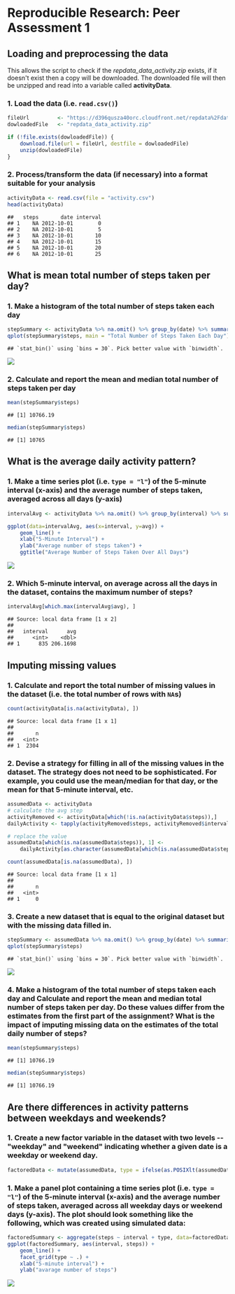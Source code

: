 # Reproducible Research: Peer Assessment 1




## Loading and preprocessing the data
This allows the script to check if the *repdata_data_activity.zip* exists, if it doesn't exist then a copy will be downloaded. The downloaded file will then be unzipped and read into a variable called **activityData**.

### 1. Load the data (i.e. `read.csv()`)

```r
fileUrl         <- "https://d396qusza40orc.cloudfront.net/repdata%2Fdata%2Factivity.zip"
dowloadedFile   <- "repdata_data_activity.zip"

if (!file.exists(dowloadedFile)) {
    download.file(url = fileUrl, destfile = dowloadedFile)
    unzip(dowloadedFile)
}
```
### 2. Process/transform the data (if necessary) into a format suitable for your analysis

```r
activityData <- read.csv(file = "activity.csv")
head(activityData)
```

```
##   steps       date interval
## 1    NA 2012-10-01        0
## 2    NA 2012-10-01        5
## 3    NA 2012-10-01       10
## 4    NA 2012-10-01       15
## 5    NA 2012-10-01       20
## 6    NA 2012-10-01       25
```
## What is mean total number of steps taken per day?
### 1. Make a histogram of the total number of steps taken each day

```r
stepSummary <- activityData %>% na.omit() %>% group_by(date) %>% summarise(steps = sum(steps))
qplot(stepSummary$steps, main = "Total Number of Steps Taken Each Day")
```

```
## `stat_bin()` using `bins = 30`. Pick better value with `binwidth`.
```

![](PA1_template_files/figure-html/unnamed-chunk-4-1.png)<!-- -->

### 2. Calculate and report the **mean** and **median** total number of steps taken per day

```r
mean(stepSummary$steps)
```

```
## [1] 10766.19
```

```r
median(stepSummary$steps)
```

```
## [1] 10765
```

## What is the average daily activity pattern?
### 1. Make a time series plot (i.e. `type = "l"`) of the 5-minute interval (x-axis) and the average number of steps taken, averaged across all days (y-axis)

```r
intervalAvg <- activityData %>% na.omit() %>% group_by(interval) %>% summarise(avg = mean(steps))

ggplot(data=intervalAvg, aes(x=interval, y=avg)) +
    geom_line() +
    xlab("5-Minute Interval") +
    ylab("Average number of steps taken") +
    ggtitle("Average Number of Steps Taken Over All Days")
```

![](PA1_template_files/figure-html/unnamed-chunk-6-1.png)<!-- -->

### 2. Which 5-minute interval, on average across all the days in the dataset, contains the maximum number of steps?

```r
intervalAvg[which.max(intervalAvg$avg), ]
```

```
## Source: local data frame [1 x 2]
## 
##   interval      avg
##      <int>    <dbl>
## 1      835 206.1698
```

## Imputing missing values
### 1. Calculate and report the total number of missing values in the dataset (i.e. the total number of rows with `NA`s)

```r
count(activityData[is.na(activityData), ])
```

```
## Source: local data frame [1 x 1]
## 
##       n
##   <int>
## 1  2304
```
### 2. Devise a strategy for filling in all of the missing values in the dataset. The strategy does not need to be sophisticated. For example, you could use the mean/median for that day, or the mean for that 5-minute interval, etc.

```r
assumedData <- activityData
# calculate the avg step
activityRemoved <- activityData[which(!is.na(activityData$steps)),]
dailyActivity <- tapply(activityRemoved$steps, activityRemoved$interval, mean)

# replace the value
assumedData[which(is.na(assumedData$steps)), 1] <- 
    dailyActivity[as.character(assumedData[which(is.na(assumedData$steps)),3])]

count(assumedData[is.na(assumedData), ])
```

```
## Source: local data frame [1 x 1]
## 
##       n
##   <int>
## 1     0
```
### 3. Create a new dataset that is equal to the original dataset but with the missing data filled in.


```r
stepSummary <- assumedData %>% na.omit() %>% group_by(date) %>% summarise(steps = sum(steps))
qplot(stepSummary$steps)
```

```
## `stat_bin()` using `bins = 30`. Pick better value with `binwidth`.
```

![](PA1_template_files/figure-html/unnamed-chunk-10-1.png)<!-- -->
### 4. Make a histogram of the total number of steps taken each day and Calculate and report the **mean** and **median** total number of steps taken per day. Do these values differ from the estimates from the first part of the assignment? What is the impact of imputing missing data on the estimates of the total daily number of steps?


```r
mean(stepSummary$steps)
```

```
## [1] 10766.19
```

```r
median(stepSummary$steps)
```

```
## [1] 10766.19
```

## Are there differences in activity patterns between weekdays and weekends?
### 1. Create a new factor variable in the dataset with two levels -- "weekday" and "weekend" indicating whether a given date is a weekday or weekend day.


```r
factoredData <- mutate(assumedData, type = ifelse(as.POSIXlt(assumedData$date)$wday %in% c(0,6), 'weekend', 'weekday'))
```
### 1. Make a panel plot containing a time series plot (i.e. `type = "l"`) of the 5-minute interval (x-axis) and the average number of steps taken, averaged across all weekday days or weekend days (y-axis). The plot should look something like the following, which was created using **simulated data**:


```r
factoredSummary <- aggregate(steps ~ interval + type, data=factoredData, mean)
ggplot(factoredSummary, aes(interval, steps)) + 
    geom_line() + 
    facet_grid(type ~ .) +
    xlab("5-minute interval") + 
    ylab("avarage number of steps")
```

![](PA1_template_files/figure-html/unnamed-chunk-13-1.png)<!-- -->
